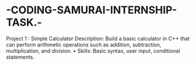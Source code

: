 # -CODING-SAMURAI-INTERNSHIP-TASK.-
Project 1 : Simple Calculator
Description: Build a basic calculator in C++ that can perform
arithmetic operations such as addition, subtraction,
multiplication, and division.
• Skills: Basic syntax, user input, conditional statements.
